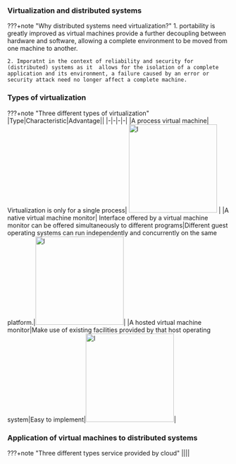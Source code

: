 ### Virtualization and distributed systems


???+note "Why distributed systems need virtualization?"
    1.  portability is greatly improved as virtual machines provide a further decoupling between hardware and software, allowing a complete environment to be moved from one machine to another.

    2. Imporatnt in the context of reliability and security for (distributed) systems as it  allows for the isolation of a complete application and its environment, a failure caused by an error or security attack need no longer affect a complete machine.



### Types of virtualization

???+note "Three different types of virtualization"
    |Type|Characteristic|Advantage||
    |-|-|-|-|
    |A process virtual machine| Virtualization is only for a single process| <img src="../img/03-08a.png" alt="l" style="width:200px;"/> |
    |A native virtual machine monitor| Interface offered by a virtual machine monitor can be offered simultaneously to different programs|Different guest operating systems can run independently and concurrently on the same platform.|<img src="../img/03-08b.png" alt="l" style="width:200px;"/>|
    |A hosted virtual machine monitor|Make use of existing facilities provided by that host operating system|Easy to implement|<img src="../img/03-08c.png" alt="l" style="width:200px;"/>|

    


### Application of virtual machines to distributed systems

???+note "Three different types service provided by cloud"
    |||| 
